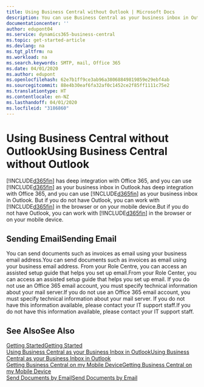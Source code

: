 ```yaml
---
title: Using Business Central without Outlook | Microsoft Docs
description: You can use Business Central as your business inbox in Outlook because it is integrated with Office 365, however, you can also work without Outlook in a browser or on your mobile device.
documentationcenter: ''
author: edupont04
ms.service: dynamics365-business-central
ms.topic: get-started-article
ms.devlang: na
ms.tgt_pltfrm: na
ms.workload: na
ms.search.keywords: SMTP, mail, Office 365
ms.date: 04/01/2020
ms.author: edupont
ms.openlocfilehash: 62e7b1ff9ce3ab96a38068849819859e29ebf4ab
ms.sourcegitcommit: 88e4b30eaf6fa32af0c1452ce2f85ff1111c75e2
ms.translationtype: HT
ms.contentlocale: en-NZ
ms.lasthandoff: 04/01/2020
ms.locfileid: "3186860"
---
```

# <a name="using-business-central-without-outlook"></a><span data-ttu-id="58136-103">Using Business Central without Outlook</span><span class="sxs-lookup"><span data-stu-id="58136-103">Using Business Central without Outlook</span></span>
[!INCLUDE[d365fin](includes/d365fin_md.md)] <span data-ttu-id="58136-104">has deep integration with Office 365, and you can use [!INCLUDE[d365fin](includes/d365fin_md.md)] as your business inbox in Outlook.</span><span class="sxs-lookup"><span data-stu-id="58136-104">has deep integration with Office 365, and you can use [!INCLUDE[d365fin](includes/d365fin_md.md)] as your business inbox in Outlook.</span></span> <span data-ttu-id="58136-105">But if you do not have Outlook, you can work with [!INCLUDE[d365fin](includes/d365fin_md.md)] in the browser or on your mobile device.</span><span class="sxs-lookup"><span data-stu-id="58136-105">But if you do not have Outlook, you can work with [!INCLUDE[d365fin](includes/d365fin_md.md)] in the browser or on your mobile device.</span></span>  

## <a name="sending-email"></a><span data-ttu-id="58136-106">Sending Email</span><span class="sxs-lookup"><span data-stu-id="58136-106">Sending Email</span></span>
<span data-ttu-id="58136-107">You can send documents such as invoices as email using your business email address.</span><span class="sxs-lookup"><span data-stu-id="58136-107">You can send documents such as invoices as email using your business email address.</span></span> <span data-ttu-id="58136-108">From your Role Centre, you can access an assisted setup guide that helps you set up email.</span><span class="sxs-lookup"><span data-stu-id="58136-108">From your Role Center, you can access an assisted setup guide that helps you set up email.</span></span> <span data-ttu-id="58136-109">If you do not use an Office 365 email account, you must specify technical information about your mail server.</span><span class="sxs-lookup"><span data-stu-id="58136-109">If you do not use an Office 365 email account, you must specify technical information about your mail server.</span></span> <span data-ttu-id="58136-110">If you do not have this information available, please contact your IT support staff.</span><span class="sxs-lookup"><span data-stu-id="58136-110">If you do not have this information available, please contact your IT support staff.</span></span>  


## <a name="see-also"></a><span data-ttu-id="58136-111">See Also</span><span class="sxs-lookup"><span data-stu-id="58136-111">See Also</span></span>
[<span data-ttu-id="58136-112">Getting Started</span><span class="sxs-lookup"><span data-stu-id="58136-112">Getting Started</span></span>](product-get-started.md)  
[<span data-ttu-id="58136-113">Using Business Central as your Business Inbox in Outlook</span><span class="sxs-lookup"><span data-stu-id="58136-113">Using Business Central as your Business Inbox in Outlook</span></span>](admin-outlook.md)  
[<span data-ttu-id="58136-114">Getting Business Central on my Mobile Device</span><span class="sxs-lookup"><span data-stu-id="58136-114">Getting Business Central on my Mobile Device</span></span>](install-mobile-app.md)  
[<span data-ttu-id="58136-115">Send Documents by Email</span><span class="sxs-lookup"><span data-stu-id="58136-115">Send Documents by Email</span></span>](ui-how-send-documents-email.md)
